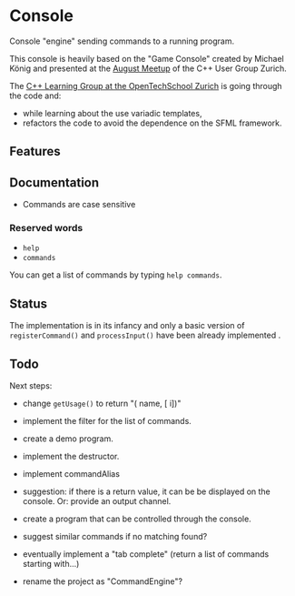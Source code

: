 # Console

Console "engine" sending commands to a running program.

This console is heavily based on the "Game Console" created by Michael König and presented at the [August Meetup](https://www.meetup.com/Zurich-C-Meetup/events/233492659/) of the C++ User Group Zurich.

The [C++ Learning Group at the OpenTechSchool Zurich](https://www.meetup.com/opentechschool-zurich/events/234084415/) is going through the code and:

- while learning about the use variadic templates,
- refactors the code to avoid the dependence on the SFML framework.

## Features

## Documentation

- Commands are case sensitive

### Reserved words

- `help`
- `commands`

You can get a list of commands by typing `help commands`.

## Status

The implementation is in its infancy and only a basic version of `registerCommand()` and `processInput()` have been already implemented .

## Todo

Next steps:

- change `getUsage()` to return "(<string> name, [<int> i])" 
- implement the filter for the list of commands. 
- create a demo program. 
- implement the destructor.
- implement commandAlias
- suggestion: if there is a return value, it can be be displayed on the console. Or: provide an output channel.

- create a program that can be controlled through the console.
- suggest similar commands if no matching found?
- eventually implement a "tab complete" (return a list of commands starting with...)
- rename the project as "CommandEngine"?

